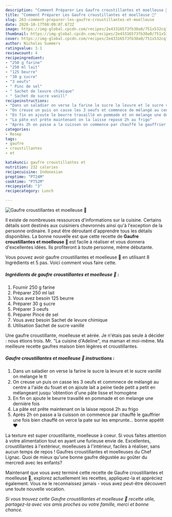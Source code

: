 ```yaml
---
description: "Comment Préparer Les Gaufre croustillantes et moelleuse 💫"
title: "Comment Préparer Les Gaufre croustillantes et moelleuse 💫"
slug: 263-comment-preparer-les-gaufre-croustillantes-et-moelleuse
date: 2020-10-17T08:09:07.672Z
image: https://img-global.cpcdn.com/recipes/2e43316573fb30a0/751x532cq70/gaufre-croustillantes-et-moelleuse-💫-photo-principale-de-la-recette.jpg
thumbnail: https://img-global.cpcdn.com/recipes/2e43316573fb30a0/751x532cq70/gaufre-croustillantes-et-moelleuse-💫-photo-principale-de-la-recette.jpg
cover: https://img-global.cpcdn.com/recipes/2e43316573fb30a0/751x532cq70/gaufre-croustillantes-et-moelleuse-💫-photo-principale-de-la-recette.jpg
author: Nicholas Summers
ratingvalue: 3.1
reviewcount: 4
recipeingredient:
- "250 g farine"
- "250 ml lait"
- "125 beurre"
- "30 g sucre"
- "3 oeufs"
- " Pinc de sel"
- " Sachet de levure chimique"
- " Sachet de sucre vanill"
recipeinstructions:
- "Dans un saladier on verse la farine le sucre la levure et le sucre vanillé on melange le tt"
- "On creuse un puis on casse les 3 oeufs et commnece de mélangé au centre a l&#39;aide du fouet et on ajoute lait a peine tiede petit a petit en mélangeant jusqu &#39;obtention d&#39;une pâte lisse et homogène"
- "En fin on ajoute le beurre travaillé en pommade et on melange une dernière fois"
- "La pâte est prête maintenant on la laisse reposé 2h au frigo"
- "Après 2h on passe a la cuisson on commence par chauffé le gauffrier une fois bien chauffé on verce la pate sur les emprunte... bonne appétit ❤"
categories:
- Resep
tags:
- gaufre
- croustillantes
- et

katakunci: gaufre croustillantes et 
nutrition: 232 calories
recipecuisine: Indonesian
preptime: "PT24M"
cooktime: "PT52M"
recipeyield: "3"
recipecategory: Lunch

---
```



![Gaufre croustillantes et moelleuse 💫](https://img-global.cpcdn.com/recipes/2e43316573fb30a0/751x532cq70/gaufre-croustillantes-et-moelleuse-💫-photo-principale-de-la-recette.jpg)

Il existe de nombreuses ressources d'informations sur la cuisine. Certains détails sont destinés aux cuisiniers chevronnés ainsi qu'à l'exception de la personne ordinaire. Il peut être déroutant d'apprendre tous les détails disponibles. La bonne nouvelle est que cette recette de <strong> Gaufre croustillantes et moelleuse 💫 </strong> est facile à réaliser et vous donnera d'excellentes idées. Ils profiteront à toute personne, même débutante.

<!--inarticleads1-->

Vous pouvez avoir gaufre croustillantes et moelleuse 💫 en utilisant 8 Ingrédients et 5 pas. Voici comment vous faire cette.

##### Ingrédients de gaufre croustillantes et moelleuse 💫 :

1. Fournir 250 g farine
1. Préparer 250 ml lait
1. Vous avez besoin 125 beurre
1. Préparer 30 g sucre
1. Préparer 3 oeufs
1. Préparer  Pincé de sel
1. Vous avez besoin  Sachet de levure chimique
1. Utilisation  Sachet de sucre vanillé


Une gaufre croustillante, moelleuse et aérée. Je n&#39;étais pas seule à décider : nous étions trois. Mr. &#34;La cuisine d&#39;Adeline&#34;, ma maman et moi-même. Ma meilleure recette gaufres maison bien légères et croustillantes. 

<!--inarticleads2-->

##### Gaufre croustillantes et moelleuse 💫 instructions :

1. Dans un saladier on verse la farine le sucre la levure et le sucre vanillé on melange le tt
1. On creuse un puis on casse les 3 oeufs et commnece de mélangé au centre a l&#39;aide du fouet et on ajoute lait a peine tiede petit a petit en mélangeant jusqu &#39;obtention d&#39;une pâte lisse et homogène
1. En fin on ajoute le beurre travaillé en pommade et on melange une dernière fois
1. La pâte est prête maintenant on la laisse reposé 2h au frigo
1. Après 2h on passe a la cuisson on commence par chauffé le gauffrier une fois bien chauffé on verce la pate sur les emprunte... bonne appétit ❤


La texture est super croustillante, moelleuse à coeur. Si vous faites attention à votre alimentation tout en ayant une furieuse envie de. Excellentes, croustillantes à l&#39;extérieur, moelleuses à l&#39;intérieur, faciles à réaliser, sans aucun temps de repos ! Gaufres croustillantes et moelleuses du Chef Lignac. Quoi de mieux qu&#39;une bonne gaufre dégustée au goûter du mercredi avec les enfants? 

<!--inarticleads1-->

<p>
Maintenant que vous avez terminé cette recette de Gaufre croustillantes et moelleuse 💫, explorez actuellement les recettes, appliquez-la et appréciez également. Vous ne le reconnaissez jamais - vous avez peut-être découvert une toute nouvelle vocation.
</p>

<p>
<i>Si vous trouvez cette Gaufre croustillantes et moelleuse 💫 recette utile, partagez-la avec vos amis proches ou votre famille, merci et bonne chance.</i>
</p>
